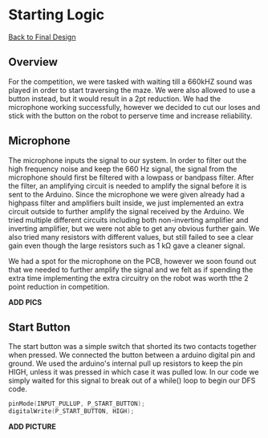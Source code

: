 # Starting Logic

[Back to Final Design](https://nas256.github.io/ece3400_team13/Final_Design/finaldesign_home)

## Overview

For the competition, we were tasked with waiting till a 660kHZ sound was played in order to start traversing the maze. We were also allowed to use a button instead, but it would result in a 2pt reduction. We had the microphone working successfully, however we decided to cut our loses and stick with the button on the robot to perserve time and increase reliability.

## Microphone

The microphone inputs the signal to our system. In order to filter out the high frequency noise and keep the 660 Hz signal, the signal from the microphone should first be filtered with a lowpass or bandpass filter. After the filter, an amplifying circuit is needed to amplify the signal before it is sent to the Arduino. Since the microphone we were given already had a highpass filter and amplifiers built inside, we just implemented an extra circuit outside to further amplify the signal received by the Arduino. We tried multiple different circuits including both non-inverting amplifier and inverting amplifier, but we were not able to get any obvious further gain. We also tried many resistors with different values, but still failed to see a clear gain even though the large resistors such as 1 kΩ gave a cleaner signal. 

We had a spot for the microphone on the PCB, however we soon found out that we needed to further amplify the signal and we felt as if spending the extra time implementing the extra circuitry on the robot was worth tthe 2 point reduction in competition.

**ADD PICS**

## Start Button

The start button was a simple switch that shorted its two contacts together when pressed. We connected the button between a arduino digital pin and ground. We used the arduino's internal pull up resistors to keep the pin HIGH, unless it was pressed in which case it was pulled low. In our code we simply waited for this signal to break out of a while() loop to begin our DFS code.

```cpp
pinMode(INPUT_PULLUP, P_START_BUTTON);
digitalWrite(P_START_BUTTON, HIGH);
````

**ADD PICTURE**


